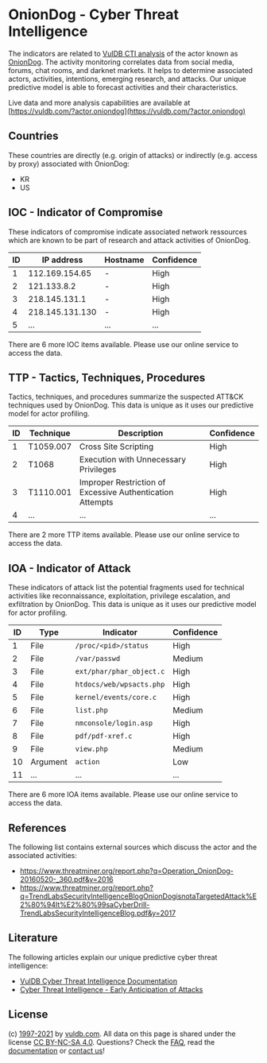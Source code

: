 # OnionDog - Cyber Threat Intelligence

The indicators are related to [VulDB CTI analysis](https://vuldb.com/?doc.cti) of the actor known as [OnionDog](https://vuldb.com/?actor.oniondog). The activity monitoring correlates data from social media, forums, chat rooms, and darknet markets. It helps to determine associated actors, activities, intentions, emerging research, and attacks. Our unique predictive model is able to forecast activities and their characteristics.

Live data and more analysis capabilities are available at [https://vuldb.com/?actor.oniondog](https://vuldb.com/?actor.oniondog)

## Countries

These countries are directly (e.g. origin of attacks) or indirectly (e.g. access by proxy) associated with OnionDog:

* KR
* US

## IOC - Indicator of Compromise

These indicators of compromise indicate associated network ressources which are known to be part of research and attack activities of OnionDog.

ID | IP address | Hostname | Confidence
-- | ---------- | -------- | ----------
1 | 112.169.154.65 | - | High
2 | 121.133.8.2 | - | High
3 | 218.145.131.1 | - | High
4 | 218.145.131.130 | - | High
5 | ... | ... | ...

There are 6 more IOC items available. Please use our online service to access the data.

## TTP - Tactics, Techniques, Procedures

Tactics, techniques, and procedures summarize the suspected ATT&CK techniques used by OnionDog. This data is unique as it uses our predictive model for actor profiling.

ID | Technique | Description | Confidence
-- | --------- | ----------- | ----------
1 | T1059.007 | Cross Site Scripting | High
2 | T1068 | Execution with Unnecessary Privileges | High
3 | T1110.001 | Improper Restriction of Excessive Authentication Attempts | High
4 | ... | ... | ...

There are 2 more TTP items available. Please use our online service to access the data.

## IOA - Indicator of Attack

These indicators of attack list the potential fragments used for technical activities like reconnaissance, exploitation, privilege escalation, and exfiltration by OnionDog. This data is unique as it uses our predictive model for actor profiling.

ID | Type | Indicator | Confidence
-- | ---- | --------- | ----------
1 | File | `/proc/<pid>/status` | High
2 | File | `/var/passwd` | Medium
3 | File | `ext/phar/phar_object.c` | High
4 | File | `htdocs/web/wpsacts.php` | High
5 | File | `kernel/events/core.c` | High
6 | File | `list.php` | Medium
7 | File | `nmconsole/login.asp` | High
8 | File | `pdf/pdf-xref.c` | High
9 | File | `view.php` | Medium
10 | Argument | `action` | Low
11 | ... | ... | ...

There are 6 more IOA items available. Please use our online service to access the data.

## References

The following list contains external sources which discuss the actor and the associated activities:

* https://www.threatminer.org/report.php?q=Operation_OnionDog-20160520-_360.pdf&y=2016
* https://www.threatminer.org/report.php?q=TrendLabsSecurityIntelligenceBlogOnionDogisnotaTargetedAttack%E2%80%94It%E2%80%99saCyberDrill-TrendLabsSecurityIntelligenceBlog.pdf&y=2017

## Literature

The following articles explain our unique predictive cyber threat intelligence:

* [VulDB Cyber Threat Intelligence Documentation](https://vuldb.com/?doc.cti)
* [Cyber Threat Intelligence - Early Anticipation of Attacks](https://www.scip.ch/en/?labs.20201022)

## License

(c) [1997-2021](https://vuldb.com/?doc.changelog) by [vuldb.com](https://vuldb.com/?doc.about). All data on this page is shared under the license [CC BY-NC-SA 4.0](https://creativecommons.org/licenses/by-nc-sa/4.0/). Questions? Check the [FAQ](https://vuldb.com/?doc.faq), read the [documentation](https://vuldb.com/?doc) or [contact us](https://vuldb.com/?contact)!
